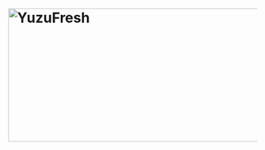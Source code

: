 # <img width="996" height="270" alt="YuzuFresh" src="https://github.com/user-attachments/assets/a29d6c0f-9de7-41c7-8ce1-2ec8b3465c6b" />
